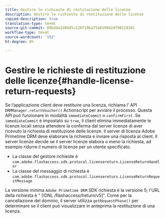 ```yaml
---
title: Gestire le richieste di restituzione delle licenze
description: Gestire le richieste di restituzione delle licenze
copied-description: true
translation-type: tm+mt
source-git-commit: 89bdda1d4bd5c126f19ba75a819942df901183d1
workflow-type: tm+mt
source-wordcount: '152'
ht-degree: 0%

---
```



# Gestire le richieste di restituzione delle licenze{#handle-license-return-requests}

Se l’applicazione client deve restituire una licenza, richiama l’ API `DRMManager.returnVoucher()` Actionscript per avviare il processo. Questa API può funzionare in modalità `immediateCommit` o `confirmFirst`. Se `immediateCommit` è impostato su `true`, il client elimina immediatamente le licenze locali senza attendere la conferma dal server licenze di aver ricevuto la richiesta di restituzione delle licenze. Il server di licenza Adobe Primetime DRM deve elaborare la richiesta e inviare una risposta al client. Il server licenze decide se il server licenze elabora o meno la richiesta, ad esempio ridurre il numero di licenze per un utente specificato.

* La classe del gestore richieste è `com.adobe.flashaccess.sdk.protocol.licensereturn.LicenseReturnHandler`
* La classe del messaggio di richiesta è `com.adobe.flashaccess.sdk.protocol.licensereturn.LicenseReturnRequestMessage`

La versione minima `Adobe Primetime DRM` SDK richiesta è la versione 5; l&#39;URL della richiesta è &quot; [!DNL /flashaccess/lreturn/v5]&quot;. Come per la cancellazione del dominio, il server utilizza `getRequestPhase()` per determinare se il client può visualizzare in anteprima la restituzione di una licenza.
